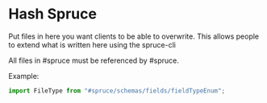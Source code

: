 # Hash Spruce

Put files in here you want clients to be able to overwrite. This allows people to extend what is written here using the spruce-cli

All files in #spruce must be referenced by #spruce.

Example:

```js
import FileType from "#spruce/schemas/fields/fieldTypeEnum";
```
